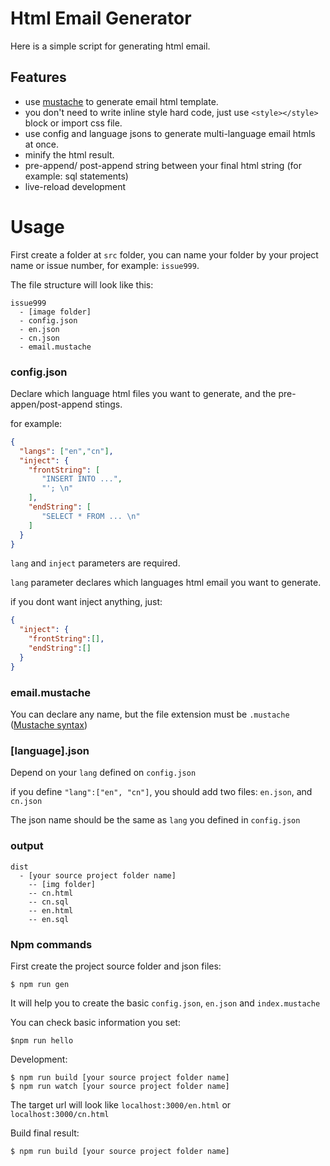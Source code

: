 # Html Email Generator

Here is a simple script for generating html email. 

## Features 

- use [mustache](https://mustache.github.io/) to generate email html template.
- you don't need to write inline style hard code, just use `<style></style>` block or import css file.
- use config and language jsons to generate multi-language email htmls at once.
- minify the html result.
- pre-append/ post-append string between your final html string (for example: sql statements)
- live-reload development

# Usage 

First create a folder at `src` folder, you can name your folder by your project name or issue number, 
for example: `issue999`.

The file structure will look like this: 

```
issue999
  - [image folder]
  - config.json
  - en.json
  - cn.json
  - email.mustache
```

### config.json 

Declare which language html files you want to generate, and the pre-appen/post-append stings.

for example: 

``` json
{
  "langs": ["en","cn"],
  "inject": {
    "frontString": [
       "INSERT INTO ...",
       "'; \n"
    ],
    "endString": [
       "SELECT * FROM ... \n"
    ]
  }
}
```

`lang` and `inject` parameters are required.

`lang` parameter declares which languages html email you want to generate.

if you dont want inject anything, just: 

``` json
{
  "inject": {
    "frontString":[],
    "endString":[]
  }
}
```

### email.mustache 

You can declare any name, but the file extension must be `.mustache`  ([Mustache syntax](https://mustache.github.io/mustache.5.html))

### [language].json

Depend on your `lang` defined on `config.json`

if you define `"lang":["en", "cn"]`, you should add two files: `en.json`, and `cn.json`

The json name should be the same as `lang` you defined in `config.json`

### output 

```$xslt
dist
  - [your source project folder name]
    -- [img folder]
    -- cn.html
    -- cn.sql
    -- en.html
    -- en.sql
```

### Npm commands 

First create the project source folder and json files: 

```$xslt
$ npm run gen
```

It will help you to create the basic `config.json`, `en.json` and `index.mustache`

You can check basic information you set: 

```$xslt
$npm run hello
```

Development: 

```
$ npm run build [your source project folder name]
$ npm run watch [your source project folder name]
```

The target url will look like `localhost:3000/en.html` or `localhost:3000/cn.html`

Build final result:

```
$ npm run build [your source project folder name]
```
